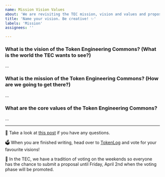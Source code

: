 ```yaml
---
name: Mission Vision Values
about: 'We are revisiting the TEC mission, vision and values and proposing new statements using TokenLog to pick the best ones. Everyone can submit issues and CSTK and Impact Hour token holders can vote!'
title: 'Name your vision. Be creative! ✨'
labels: 'Mission'
assignees: ''

---
```


### What is the vision of the Token Engineering Commons? (What is the world the TEC wants to see?) 
...

### What is the mission of the Token Engineering Commons? (How are we going to get there?)
...

### What are the core values of the Token Engineering Commons? 
...

--- 

🤔 Take a look at [this post](https://forum.tecommons.org/t/mission-vision-and-values-tokenlog-session/296) if you have any questions.

🗳 When you are finished writing, head over to [TokenLog](https://tokenlog.xyz/TECommons/TokenLog-SoftGov) and vote for your favourite visions! 

📆 In the TEC, we have a tradition of voting on the weekends so everyone has the chance to submit a proposal until Friday, April 2nd when the voting phase will be promoted.
